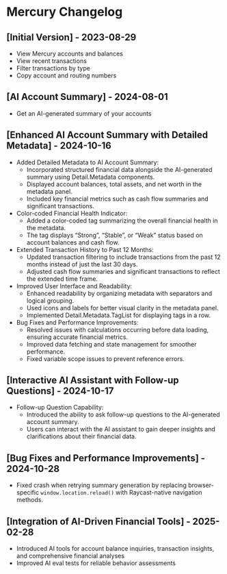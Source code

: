 # Mercury Changelog

## [Initial Version] - 2023-08-29

- View Mercury accounts and balances
- View recent transactions
- Filter transactions by type
- Copy account and routing numbers

## [AI Account Summary] - 2024-08-01

- Get an AI-generated summary of your accounts

## [Enhanced AI Account Summary with Detailed Metadata] - 2024-10-16

- Added Detailed Metadata to AI Account Summary:
  - Incorporated structured financial data alongside the AI-generated summary using Detail.Metadata components.
  - Displayed account balances, total assets, and net worth in the metadata panel.
  - Included key financial metrics such as cash flow summaries and significant transactions.
- Color-coded Financial Health Indicator:
  - Added a color-coded tag summarizing the overall financial health in the metadata.
  - The tag displays “Strong”, “Stable”, or “Weak” status based on account balances and cash flow.
- Extended Transaction History to Past 12 Months:
  - Updated transaction filtering to include transactions from the past 12 months instead of just the last 30 days.
  - Adjusted cash flow summaries and significant transactions to reflect the extended time frame.
- Improved User Interface and Readability:
  - Enhanced readability by organizing metadata with separators and logical grouping.
  - Used icons and labels for better visual clarity in the metadata panel.
  - Implemented Detail.Metadata.TagList for displaying tags in a row.
- Bug Fixes and Performance Improvements:
  - Resolved issues with calculations occurring before data loading, ensuring accurate financial metrics.
  - Improved data fetching and state management for smoother performance.
  - Fixed variable scope issues to prevent reference errors.
  
## [Interactive AI Assistant with Follow-up Questions] - 2024-10-17

- Follow-up Question Capability:
  - Introduced the ability to ask follow-up questions to the AI-generated account summary.
  - Users can interact with the AI assistant to gain deeper insights and clarifications about their financial data.

## [Bug Fixes and Performance Improvements] - 2024-10-28

- Fixed crash when retrying summary generation by replacing browser-specific `window.location.reload()` with Raycast-native navigation methods.

## [Integration of AI-Driven Financial Tools] - 2025-02-28

- Introduced AI tools for account balance inquiries, transaction insights, and comprehensive financial analyses
- Improved AI eval tests for reliable behavior assessments
